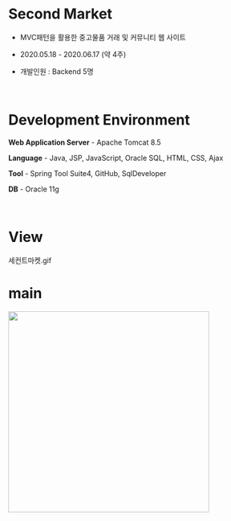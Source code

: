 # Second Market

- MVC패턴을 활용한 중고물품 거래 및 커뮤니티 웹 사이트

- 2020.05.18 - 2020.06.17 (약 4주)

- 개발인원 : Backend 5명

<br/>

# Development Environment

**Web Application Server** - Apache Tomcat 8.5

**Language** - Java, JSP, JavaScript, Oracle SQL, HTML, CSS, Ajax

**Tool** - Spring Tool Suite4, GitHub, SqlDeveloper

**DB** - Oracle 11g

<br/>

# View

세컨트마켓.gif

# main


<left><img src="https://github.com/jeongsoha/second_4team/blob/master/src/main/webapp/resources/images/01.jpg?raw=true"  width="400" height="400" /></left>
